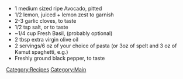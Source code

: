 -   1 medium sized ripe Avocado, pitted
-   1/2 lemon, juiced + lemon zest to garnish
-   2-3 garlic cloves, to taste
-   1/2 tsp salt, or to taste
-   \~1/4 cup Fresh Basil, (probably optional)
-   2 tbsp extra virgin olive oil
-   2 servings/6 oz of your choice of pasta (or 3oz of spelt and 3 oz of
    Kamut spaghetti, e.g.)
-   Freshly ground black pepper, to taste

<Category:Recipes> <Category:Main>

